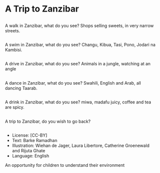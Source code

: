 # A Trip to Zanzibar

##
A walk in Zanzibar,
what do you see?
Shops selling sweets,
in very narrow streets.

##
A swim in Zanzibar,
what do you see?
Changu, Kibua, Tasi,
Pono, Jodari na Kambisi.

##
A drive in Zanzibar,
what do you see?
Animals in a jungle,
watching at an angle

##
A dance in Zanzibar,
what do you see?
Swahili, English and Arab,
all dancing Taarab.

##
A drink in Zanzibar,
what do you see?
miwa, madafu juicy,
coffee and tea are spicy.

##
A trip to Zanzibar,
do you wish to go back?

##
* License: [CC-BY]
* Text: Barke Ramadhan
* Illustration: Wiehan de Jager, Laura Libertore, Catherine Groenewald and Rijuta Ghate
* Language: English

An opportunity for children to understand their environment
